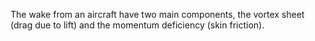 The wake from an aircraft have two main components, the vortex sheet (drag due to lift) and the momentum deficiency (skin friction). 